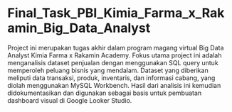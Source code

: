 # Final_Task_PBI_Kimia_Farma_x_Rakamin_Big_Data_Analyst

  Project ini merupakan tugas akhir dalam program magang virtual Big Data Analyst Kimia Farma x Rakamin Academy. Fokus utama project ini adalah menganalisis dataset penjualan dengan menggunakan SQL query untuk memperoleh peluang bisnis yang mendalam. Dataset yang diberikan meliputi data transaksi, produk, inventaris, dan informasi cabang, yang diolah menggunakan MySQL Workbench. Hasil dari analisis ini kemudian didokumentasikan dan digunakan sebagai basis untuk pembuatan dashboard visual di Google Looker Studio.
